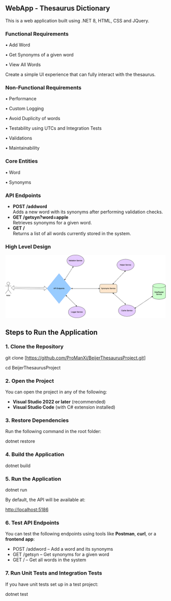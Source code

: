 ## WebApp - Thesaurus Dictionary

This is a web application built using .NET 8, HTML, CSS and JQuery.

### Functional Requirements

• Add Word

• Get Synonyms of a given word

• View All Words

Create a simple UI experience that can fully interact with the thesaurus.

### Non-Functional Requirements

• Performance

• Custom Logging

• Avoid Duplicity of words

• Testability using UTCs and Integration Tests

• Validations

• Maintainability

### Core Entities

• Word

• Synonyms

### API Endpoints

- **POST /addword**  
    Adds a new word with its synonyms after performing validation checks.
- **GET /getsyn?word=apple**  
    Retrieves synonyms for a given word.
- **GET /**  
    Returns a list of all words currently stored in the system.

### High Level Design
![High-Level Design](hld.png)




## Steps to Run the Application

### 1\. Clone the Repository

git clone [https://github.com/ProManXi/BeijerThesaurusProject.git]

cd BeijerThesaurusProject

### 2\. Open the Project

You can open the project in any of the following:

- **Visual Studio 2022 or later** (recommended)
- **Visual Studio Code** (with C# extension installed)

### 3\. Restore Dependencies

Run the following command in the root folder:

dotnet restore

### 4\. Build the Application

dotnet build

### 5\. Run the Application

dotnet run

By default, the API will be available at:

<http://localhost:5186>

### 6\. Test API Endpoints

You can test the following endpoints using tools like **Postman**, **curl**, or a **frontend app**:

- POST /addword – Add a word and its synonyms
- GET /getsyn – Get synonyms for a given word
- GET / – Get all words in the system

### 7\. Run Unit Tests and Integration Tests

If you have unit tests set up in a test project:

dotnet test
